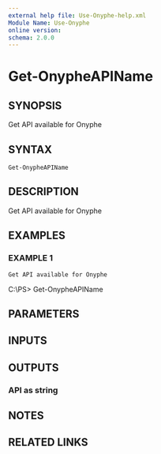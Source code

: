 ```yaml
---
external help file: Use-Onyphe-help.xml
Module Name: Use-Onyphe
online version:
schema: 2.0.0
---
```


# Get-OnypheAPIName

## SYNOPSIS
Get API available for Onyphe

## SYNTAX

```
Get-OnypheAPIName
```

## DESCRIPTION
Get API available for Onyphe

## EXAMPLES

### EXAMPLE 1
```
Get API available for Onyphe
```

C:\PS\> Get-OnypheAPIName

## PARAMETERS

## INPUTS

## OUTPUTS

### API as string
## NOTES

## RELATED LINKS
